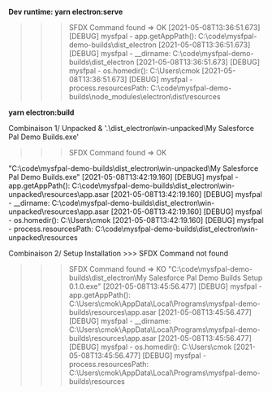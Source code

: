 __Dev runtime:  yarn electron:serve__
>>> SFDX Command found => OK
[2021-05-08T13:36:51.673] [DEBUG] mysfpal - app.getAppPath(): C:\code\mysfpal-demo-builds\dist_electron
[2021-05-08T13:36:51.673] [DEBUG] mysfpal - __dirname: C:\code\mysfpal-demo-builds\dist_electron
[2021-05-08T13:36:51.673] [DEBUG] mysfpal - os.homedir(): C:\Users\cmok
[2021-05-08T13:36:51.673] [DEBUG] mysfpal - process.resourcesPath: C:\code\mysfpal-demo-builds\node_modules\electron\dist\resources


 __yarn electron:build__

Combinaison 1/ Unpacked
& '.\dist_electron\win-unpacked\My Salesforce Pal Demo Builds.exe'
>>> SFDX Command found => OK
>>>
"C:\code\mysfpal-demo-builds\dist_electron\win-unpacked\My Salesforce Pal Demo Builds.exe"
[2021-05-08T13:42:19.160] [DEBUG] mysfpal - app.getAppPath(): C:\code\mysfpal-demo-builds\dist_electron\win-unpacked\resources\app.asar
[2021-05-08T13:42:19.160] [DEBUG] mysfpal - __dirname: C:\code\mysfpal-demo-builds\dist_electron\win-unpacked\resources\app.asar
[2021-05-08T13:42:19.160] [DEBUG] mysfpal - os.homedir(): C:\Users\cmok
[2021-05-08T13:42:19.160] [DEBUG] mysfpal - process.resourcesPath: C:\code\mysfpal-demo-builds\dist_electron\win-unpacked\resources



Combinaison 2/ Setup Installation  >>> SFDX Command not found
>>> SFDX Command found => KO
"C:\code\mysfpal-demo-builds\dist_electron\My Salesforce Pal Demo Builds Setup 0.1.0.exe"
[2021-05-08T13:45:56.477] [DEBUG] mysfpal - app.getAppPath(): C:\Users\cmok\AppData\Local\Programs\mysfpal-demo-builds\resources\app.asar
[2021-05-08T13:45:56.477] [DEBUG] mysfpal - __dirname: C:\Users\cmok\AppData\Local\Programs\mysfpal-demo-builds\resources\app.asar
[2021-05-08T13:45:56.477] [DEBUG] mysfpal - os.homedir(): C:\Users\cmok
[2021-05-08T13:45:56.477] [DEBUG] mysfpal - process.resourcesPath: C:\Users\cmok\AppData\Local\Programs\mysfpal-demo-builds\resources





